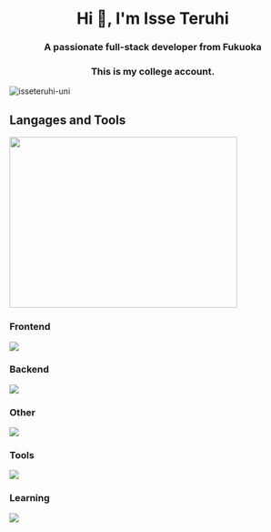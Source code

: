 <h1 align="center">Hi 👋, I'm Isse Teruhi</h1>
<h3 align="center">A passionate full-stack developer from Fukuoka</h3>
<h3 align="center">This is my college account. </h3>

<p align="left"> <img src="https://komarev.com/ghpvc/?username=isseteruhi-uni&label=Profile%20views&color=0e75b6&style=flat" alt="isseteruhi-uni" /> </p>



<h2>Langages and Tools</h2>

<p align="left"><img src="https://wakatime.com/share/@12f105df-0732-4fc5-9f9e-39054b31a956/454eae12-d6a5-4ca8-8f39-6c6eb620db71.svg" width="400" height=300></p>

<h3>Frontend</h3>
<img src="https://skillicons.dev/icons?i=flutter,laravel,nextjs,vue,react"/>
<h3>Backend</h3>
<img src="https://skillicons.dev/icons?i=php,go,flask,dart,graphql,"/>
<h3>Other</h3>
<img src="https://skillicons.dev/icons?i=c,cpp,py,tensorflow"/>
<h3>Tools</h3>
<img src="https://skillicons.dev/icons?i=githubactions,gcp,aws,heroku,firebase,supabase,figma"/>
<h3>Learning</h3>
<img src="https://skillicons.dev/icons?i=adonis,kotlin,kubernetes,terraform,ansible"/>











